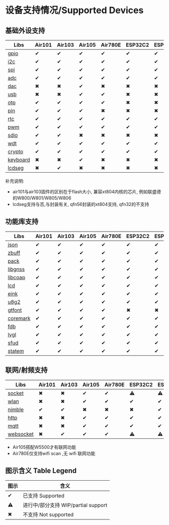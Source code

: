 
# 设备支持情况/Supported Devices

## 基础外设支持

| Libs                                                  | Air101 | Air103 | Air105 | Air780E | ESP32C2 | ESP32C3 |
|------------------------------------------------------ |--------|--------|--------|--------|---------|--------|
| [gpio](https://wiki.luatos.com/api/gpio.html)         | ✔      | ✔     | ✔      | ✔     | ✔      | ✔      |
| [i2c](https://wiki.luatos.com/api/i2c.html)           | ✔      | ✔     | ✔      | ✔     | ✔      | ✔      |
| [spi](https://wiki.luatos.com/api/spi.html)           | ✔      | ✔     | ✔      | ✔     | ✔      | ✔      |
| [adc](https://wiki.luatos.com/api/adc.html)           | ✔      | ✔     | ✔      | ✔     | ✔      | ✔      |
| [dac](https://wiki.luatos.com/api/dac.html)           | ✖      | ✖     | ✔      | ✖     | ✖      | ✖      |
| [usb](https://wiki.luatos.com/api/usb.html)           | ✖      | ✖     | ✔      | ✔     | ✖      | ✖      |
| [otp](https://wiki.luatos.com/api/otp.html)           | ✔      | ✔     | ✔      | ✔     | ✖      | ✖      |
| [pin](https://wiki.luatos.com/api/pin.html)           | ✔      | ✔     | ✔      | ✖     | ✖      | ✖      |
| [rtc](https://wiki.luatos.com/api/rtc.html)           | ✔      | ✔     | ✔      | ✔     | ✔      | ✔      |
| [pwm](https://wiki.luatos.com/api/pwm.html)           | ✔      | ✔     | ✔      | ✔     | ✔      | ✔      |
| [sdio](https://wiki.luatos.com/api/sdio.html)         | ✔      | ✔     | ✖      | ✖     | ✖      | ✖      |
| [wdt](https://wiki.luatos.com/api/wdt.html)           | ✔      | ✔     | ✔      | ✔     | ✔      | ✔      |
| [crypto](https://wiki.luatos.com/api/crypto.html)     | ✔      | ✔     | ✔      | ✔     | ✔      | ✔      |
| [keyboard](https://wiki.luatos.com/api/keyboard.html) | ✖      | ✖     | ✔      | ✖     | ✖      | ✖      |
| [lcdseg](https://wiki.luatos.com/api/lcdseg.html)     | ✖      | ✔     | ✖      | ✖     | ✖      | ✖      |

补充说明:
* air101与air103固件的区别在于flash大小, 兼容xt804内核的芯片, 例如联盛德的W800/W801/W805/W806
* lcdseg支持与否,与封装有关, qfn56封装的xt804支持, qfn32的不支持

## 功能库支持

| Libs                                                  | Air101 | Air103 | Air105 | Air780E | ESP32C2 | ESP32C3 |
|-------------------------------------------------------|--------|--------|--------|--------|---------|--------|
| [json](https://wiki.luatos.com/api/json.html)         | ✔      | ✔     | ✔      | ✔     | ✔      | ✔      |
| [zbuff](https://wiki.luatos.com/api/zbuff.html)       | ✔      | ✔     | ✔      | ✔     | ✔      | ✔      |
| [pack](https://wiki.luatos.com/api/pack.html)         | ✔      | ✔     | ✔      | ✔     | ✔      | ✔      |
| [libgnss](https://wiki.luatos.com/api/libgnss.html)   | ✔      | ✔     | ✔      | ✔     | ✔      | ✔      |
| [libcoap](https://wiki.luatos.com/api/libcoap.html)   | ✔      | ✔     | ✔      | ✔     | ✔      | ✔      |
| [lcd](https://wiki.luatos.com/api/lcd.html)           | ✔      | ✔     | ✔      | ✔     | ✔      | ✔      |
| [eink](https://wiki.luatos.com/api/eink.html)         | ✔      | ✔     | ✔      | ✔     | ✔      | ✔      |
| [u8g2](https://wiki.luatos.com/api/u8g2.html)         | ✔      | ✔     | ✔      | ✔     | ✔      | ✔      |
| [gtfont](https://wiki.luatos.com/api/gtfont.html)     | ✔      | ✔     | ✔      | ✔    | ✖      | ✖      |
| [coremark](https://wiki.luatos.com/api/coremark.html) | ✔      | ✔     | ✔      | ✔     | ✔      | ✔      |
| [fdb](https://wiki.luatos.com/api/fdb.html)           | ✔      | ✔     | ✔      | ✔     | ✔      | ✔      |
| [lvgl](https://wiki.luatos.com/api/lvgl.html)         | ✔      | ✔     | ✔      | ✔     | ✔      | ✔      |
| [sfud](https://wiki.luatos.com/api/sfud.html)         | ✔      | ✔     | ✔      | ✔     | ✔      | ✔      |
| [statem](https://wiki.luatos.com/api/statem.html)     | ✔      | ✔     | ✔      | ✔     | ✔      | ✔      |

## 联网/射频支持

| Libs                                                  | Air101 | Air103 | Air105 | Air780E | ESP32C2 | ESP32C3 |
|-------------------------------------------------------|--------|--------|--------|--------|---------|--------|
| [socket](https://wiki.luatos.com/api/socket.html)     | ✖      | ✖     | ✔      | ✔     | ⚠      | ⚠      |
| [wlan](https://wiki.luatos.com/api/wlan.html)         | ✖      | ✖     | ✔      | ✔     | ✔      | ✔      |
| [nimble](https://wiki.luatos.com/api/nimble.html)     | ✔      | ✔     | ✖      | ✖     | ✖      | ✔      |
| [http](https://wiki.luatos.com/api/http.html)         | ✖      | ✖     | ✔      | ✔     | ✔      | ✔      |
| [mqtt](https://wiki.luatos.com/api/mqtt.html)         | ✖      | ✖     | ✔      | ✔     | ✔      | ✔      |
| [websocket](https://wiki.luatos.com/api/websocket.html) | ✖    | ✔     | ✔      | ✔     | ⚠      | ⚠      |

* Air105搭配W5500才有联网功能
* Air780E仅支持wifi scan ,无 wifi 联网功能

## 图示含义 Table Legend

|  图示 | 含义  |
|-------|-------|
|✔ |已支持 Supported|
|⚠ |进行中/部分支持 WIP/partial support|
|✖ |不支持 Not supported|
